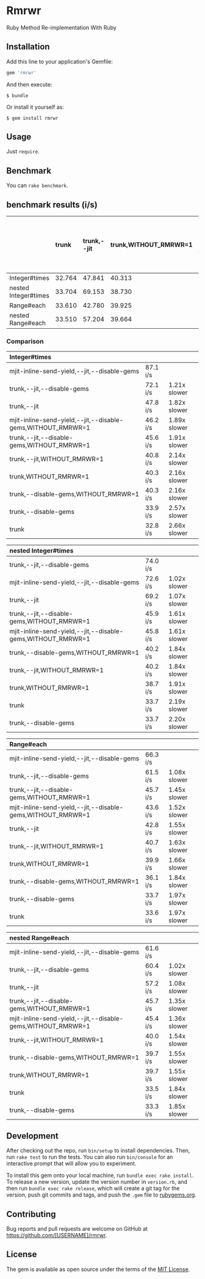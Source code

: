 # Rmrwr

Ruby Method Re-implementation With Ruby

## Installation

Add this line to your application's Gemfile:

```ruby
gem 'rmrwr'
```

And then execute:

    $ bundle

Or install it yourself as:

    $ gem install rmrwr

## Usage

Just `require`.

## Benchmark

You can `rake benchmark`.

## benchmark results (i/s)

|                      |   trunk|trunk,--jit|trunk,WITHOUT_RMRWR=1|trunk,--jit,WITHOUT_RMRWR=1|trunk,--disable-gems|trunk,--jit,--disable-gems|trunk,--disable-gems,WITHOUT_RMRWR=1|trunk,--jit,--disable-gems,WITHOUT_RMRWR=1|mjit-inline-send-yield,--jit,--disable-gems|mjit-inline-send-yield,--jit,--disable-gems,WITHOUT_RMRWR=1|
|:---------------------|:-------|:-------|:-------|:-------|:-------|:-------|:-------|:-------|:-------|:-------|
|Integer#times         |  32.764|  47.841|  40.313|  40.760|  33.869|  72.084|  40.292|  45.590|  87.090|  46.159|
|nested Integer#times  |  33.704|  69.153|  38.730|  40.180|  33.686|  73.969|  40.201|  45.897|  72.552|  45.829|
|Range#each            |  33.610|  42.780|  39.925|  40.718|  33.702|  61.504|  36.116|  45.675|  66.292|  43.612|
|nested Range#each     |  33.510|  57.204|  39.664|  40.007|  33.315|  60.417|  39.706|  45.707|  61.621|  45.402|

### Comparison
|Integer#times|||
|:---|:---|:---|
|mjit-inline-send-yield,--jit,--disable-gems|        87.1 i/s |
|trunk,--jit,--disable-gems|        72.1 i/s | 1.21x  slower|
|trunk,--jit|        47.8 i/s | 1.82x  slower|
|mjit-inline-send-yield,--jit,--disable-gems,WITHOUT_RMRWR=1|        46.2 i/s | 1.89x  slower|
|trunk,--jit,--disable-gems,WITHOUT_RMRWR=1|        45.6 i/s | 1.91x  slower|
|trunk,--jit,WITHOUT_RMRWR=1|        40.8 i/s | 2.14x  slower|
|trunk,WITHOUT_RMRWR=1|        40.3 i/s | 2.16x  slower|
|trunk,--disable-gems,WITHOUT_RMRWR=1|        40.3 i/s | 2.16x  slower|
|trunk,--disable-gems|        33.9 i/s | 2.57x  slower|
|   trunk|        32.8 i/s | 2.66x  slower|

|nested Integer#times|||
|:---|:---|:---|
|trunk,--jit,--disable-gems|        74.0 i/s |
|mjit-inline-send-yield,--jit,--disable-gems|        72.6 i/s | 1.02x  slower|
|trunk,--jit|        69.2 i/s | 1.07x  slower|
|trunk,--jit,--disable-gems,WITHOUT_RMRWR=1|        45.9 i/s | 1.61x  slower|
|mjit-inline-send-yield,--jit,--disable-gems,WITHOUT_RMRWR=1|        45.8 i/s | 1.61x  slower|
|trunk,--disable-gems,WITHOUT_RMRWR=1|        40.2 i/s | 1.84x  slower|
|trunk,--jit,WITHOUT_RMRWR=1|        40.2 i/s | 1.84x  slower|
|trunk,WITHOUT_RMRWR=1|        38.7 i/s | 1.91x  slower|
|   trunk|        33.7 i/s | 2.19x  slower|
|trunk,--disable-gems|        33.7 i/s | 2.20x  slower|

|Range#each|||
|:---|:---|:---|
|mjit-inline-send-yield,--jit,--disable-gems|        66.3 i/s |
|trunk,--jit,--disable-gems|        61.5 i/s | 1.08x  slower|
|trunk,--jit,--disable-gems,WITHOUT_RMRWR=1|        45.7 i/s | 1.45x  slower|
|mjit-inline-send-yield,--jit,--disable-gems,WITHOUT_RMRWR=1|        43.6 i/s | 1.52x  slower|
|trunk,--jit|        42.8 i/s | 1.55x  slower|
|trunk,--jit,WITHOUT_RMRWR=1|        40.7 i/s | 1.63x  slower|
|trunk,WITHOUT_RMRWR=1|        39.9 i/s | 1.66x  slower|
|trunk,--disable-gems,WITHOUT_RMRWR=1|        36.1 i/s | 1.84x  slower|
|trunk,--disable-gems|        33.7 i/s | 1.97x  slower|
|   trunk|        33.6 i/s | 1.97x  slower|

|nested Range#each|||
|:---|:---|:---|
|mjit-inline-send-yield,--jit,--disable-gems|        61.6 i/s |
|trunk,--jit,--disable-gems|        60.4 i/s | 1.02x  slower|
|trunk,--jit|        57.2 i/s | 1.08x  slower|
|trunk,--jit,--disable-gems,WITHOUT_RMRWR=1|        45.7 i/s | 1.35x  slower|
|mjit-inline-send-yield,--jit,--disable-gems,WITHOUT_RMRWR=1|        45.4 i/s | 1.36x  slower|
|trunk,--jit,WITHOUT_RMRWR=1|        40.0 i/s | 1.54x  slower|
|trunk,--disable-gems,WITHOUT_RMRWR=1|        39.7 i/s | 1.55x  slower|
|trunk,WITHOUT_RMRWR=1|        39.7 i/s | 1.55x  slower|
|   trunk|        33.5 i/s | 1.84x  slower|
|trunk,--disable-gems|        33.3 i/s | 1.85x  slower|

## Development

After checking out the repo, run `bin/setup` to install dependencies. Then, run `rake test` to run the tests. You can also run `bin/console` for an interactive prompt that will allow you to experiment.

To install this gem onto your local machine, run `bundle exec rake install`. To release a new version, update the version number in `version.rb`, and then run `bundle exec rake release`, which will create a git tag for the version, push git commits and tags, and push the `.gem` file to [rubygems.org](https://rubygems.org).

## Contributing

Bug reports and pull requests are welcome on GitHub at https://github.com/[USERNAME]/rmrwr.

## License

The gem is available as open source under the terms of the [MIT License](https://opensource.org/licenses/MIT).
